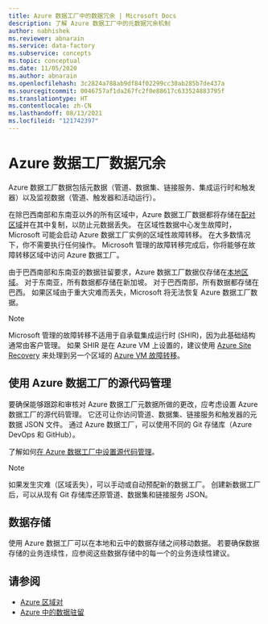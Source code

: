 ```yaml
---
title: Azure 数据工厂中的数据冗余 | Microsoft Docs
description: 了解 Azure 数据工厂中的元数据冗余机制
author: nabhishek
ms.reviewer: abnarain
ms.service: data-factory
ms.subservice: concepts
ms.topic: conceptual
ms.date: 11/05/2020
ms.author: abnarain
ms.openlocfilehash: 3c2824a788ab9df84f02299cc30ab285b7de437a
ms.sourcegitcommit: 0046757af1da267fc2f0e88617c633524883795f
ms.translationtype: HT
ms.contentlocale: zh-CN
ms.lasthandoff: 08/13/2021
ms.locfileid: "121742397"
---
```

# <a name="azure-data-factory-data-redundancy"></a>**Azure 数据工厂数据冗余**

Azure 数据工厂数据包括元数据（管道、数据集、链接服务、集成运行时和触发器）以及监视数据（管道、触发器和活动运行）。 

在除巴西南部和东南亚以外的所有区域中，Azure 数据工厂数据都将存储在[配对区域](../best-practices-availability-paired-regions.md#azure-regional-pairs)并在其中复制，以防止元数据丢失。 在区域性数据中心发生故障时，Microsoft 可能会启动 Azure 数据工厂实例的区域性故障转移。 在大多数情况下，你不需要执行任何操作。 Microsoft 管理的故障转移完成后，你将能够在故障转移区域中访问 Azure 数据工厂。 

由于巴西南部和东南亚的数据驻留要求，Azure 数据工厂数据仅存储在[本地区域](../storage/common/storage-redundancy.md#locally-redundant-storage)。 对于东南亚，所有数据都存储在新加坡。 对于巴西南部，所有数据都存储在巴西。 如果区域由于重大灾难而丢失，Microsoft 将无法恢复 Azure 数据工厂数据。  

> [!NOTE]
> Microsoft 管理的故障转移不适用于自承载集成运行时 (SHIR)，因为此基础结构通常由客户管理。 如果 SHIR 是在 Azure VM 上设置的，建议使用 [Azure Site Recovery](../site-recovery/site-recovery-overview.md) 来处理到另一个区域的 [Azure VM 故障转移](../site-recovery/azure-to-azure-architecture.md)。



## <a name="using-source-control-in-azure-data-factory"></a>**使用 Azure 数据工厂的源代码管理**

要确保能够跟踪和审核对 Azure 数据工厂元数据所做的更改，应考虑设置 Azure 数据工厂的源代码管理。 它还可让你访问管道、数据集、链接服务和触发器的元数据 JSON 文件。 通过 Azure 数据工厂，可以使用不同的 Git 存储库（Azure DevOps 和 GitHub）。 

 了解如何[在 Azure 数据工厂中设置源代码管理](./source-control.md)。 

> [!NOTE]
> 如果发生灾难（区域丢失），可以手动或自动预配新的数据工厂。 创建新数据工厂后，可以从现有 Git 存储库还原管道、数据集和链接服务 JSON。 



## <a name="data-stores"></a>**数据存储**

使用 Azure 数据工厂可以在本地和云中的数据存储之间移动数据。 若要确保数据存储的业务连续性，应参阅这些数据存储中的每一个的业务连续性建议。 

 

## <a name="see-also"></a>请参阅

- [Azure 区域对](../best-practices-availability-paired-regions.md)
- [Azure 中的数据驻留](https://azure.microsoft.com/global-infrastructure/data-residency/)